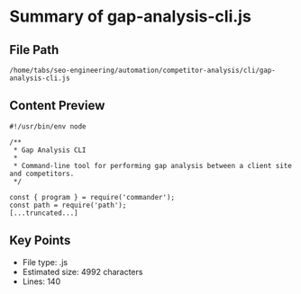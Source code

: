 # Summary of gap-analysis-cli.js
  
## File Path
`/home/tabs/seo-engineering/automation/competitor-analysis/cli/gap-analysis-cli.js`

## Content Preview
```
#!/usr/bin/env node

/**
 * Gap Analysis CLI
 * 
 * Command-line tool for performing gap analysis between a client site and competitors.
 */

const { program } = require('commander');
const path = require('path');
[...truncated...]
```

## Key Points
- File type: .js
- Estimated size: 4992 characters
- Lines: 140
